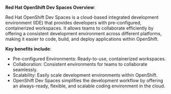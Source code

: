 **Red Hat OpenShift Dev Spaces Overview**:

Red Hat OpenShift Dev Spaces is a cloud-based integrated development environment (IDE) that provides developers with pre-configured, containerized workspaces. It allows teams to collaborate efficiently by offering a consistent development environment across different platforms, making it easier to code, build, and deploy applications within OpenShift.

**Key benefits include**:

- Pre-configured Environments: Ready-to-use, containerized workspaces.
- Collaboration: Consistent environments for teams to collaborate seamlessly.
- Scalability: Easily scale development environments within OpenShift.
- OpenShift Dev Spaces simplifies the development workflow by offering an always-ready, flexible, and scalable coding environment in the cloud.
